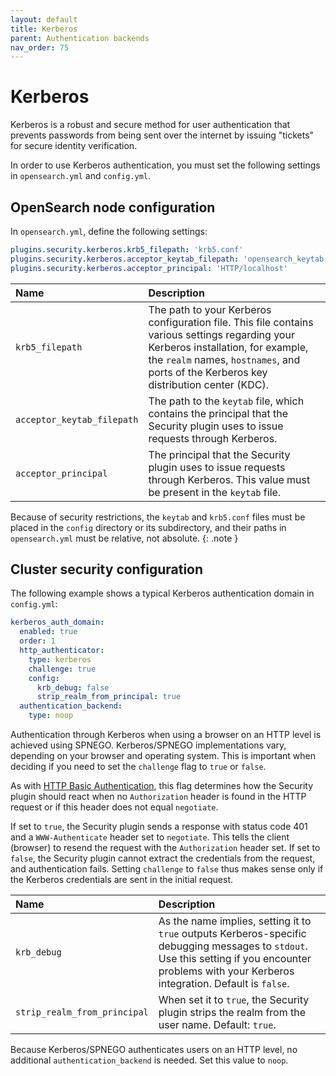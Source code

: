 ```yaml
---
layout: default
title: Kerberos
parent: Authentication backends
nav_order: 75
---
```


# Kerberos

Kerberos is a robust and secure method for user authentication that prevents passwords from being sent over the internet by issuing "tickets" for secure identity verification.

In order to use Kerberos authentication, you must set the following settings in `opensearch.yml` and `config.yml`.

## OpenSearch node configuration

In `opensearch.yml`, define the following settings:

```yml
plugins.security.kerberos.krb5_filepath: 'krb5.conf'
plugins.security.kerberos.acceptor_keytab_filepath: 'opensearch_keytab.tab'
plugins.security.kerberos.acceptor_principal: 'HTTP/localhost'
```

Name | Description
:--- | :---
`krb5_filepath` | The path to your Kerberos configuration file. This file contains various settings regarding your Kerberos installation, for example, the `realm` names, `hostnames`, and ports of the Kerberos key distribution center (KDC).
`acceptor_keytab_filepath` | The path to the `keytab` file, which contains the principal that the Security plugin uses to issue requests through Kerberos.
`acceptor_principal` | The principal that the Security plugin uses to issue requests through Kerberos. This value must be present in the `keytab` file.

Because of security restrictions, the `keytab` and `krb5.conf` files must be placed in the `config` directory or its subdirectory, and their paths in `opensearch.yml` must be relative, not absolute.
{: .note }

## Cluster security configuration

The following example shows a typical Kerberos authentication domain in `config.yml`:

```yml
kerberos_auth_domain:
  enabled: true
  order: 1
  http_authenticator:
    type: kerberos
    challenge: true
    config:
      krb_debug: false
      strip_realm_from_principal: true
  authentication_backend:
    type: noop
```

Authentication through Kerberos when using a browser on an HTTP level is achieved using SPNEGO. Kerberos/SPNEGO implementations vary, depending on your browser and operating system. This is important when deciding if you need to set the `challenge` flag to `true` or `false`.

As with [HTTP Basic Authentication]({{site.url}}{{site.baseurl}}/security/authentication-backends/basic-authc/), this flag determines how the Security plugin should react when no `Authorization` header is found in the HTTP request or if this header does not equal `negotiate`.

If set to `true`, the Security plugin sends a response with status code 401 and a `WWW-Authenticate` header set to `negotiate`. This tells the client (browser) to resend the request with the `Authorization` header set. If set to `false`, the Security plugin cannot extract the credentials from the request, and authentication fails. Setting `challenge` to `false` thus makes sense only if the Kerberos credentials are sent in the initial request.

Name | Description
:--- | :---
`krb_debug` | As the name implies, setting it to `true` outputs Kerberos-specific debugging messages to `stdout`. Use this setting if you encounter problems with your Kerberos integration. Default is `false`.
`strip_realm_from_principal` | When set it to `true`, the Security plugin strips the realm from the user name. Default: `true`.

Because Kerberos/SPNEGO authenticates users on an HTTP level, no additional `authentication_backend` is needed. Set this value to `noop`.
